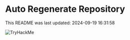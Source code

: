 # Auto Regenerate Repository

This README was last updated: 2024-09-19 16:31:58

 ![TryHackMe](https://tryhackme.com/badge/533634)